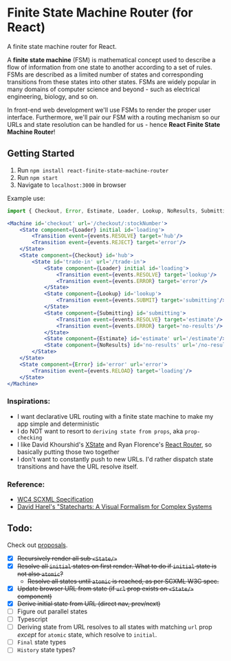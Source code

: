 # Finite State Machine Router (for React)
A finite state machine router for React.

A **finite state machine** (FSM) is mathematical concept used to describe a flow of information from one state to another according to a set of rules. FSMs are described as a limited number of states and corresponding transitions from these states into other states. FSMs are widely popular in many domains of computer science and beyond - such as electrical engineering, biology, and so on.

In front-end web development we'll use FSMs to render the proper user interface. Furthermore, we'll pair our FSM with a routing mechanism so our URLs and state resolution can be handled for us - hence **React Finite State Machine Router**!

## Getting Started
1. Run `npm install react-finite-state-machine-router`
2. Run `npm start`
3. Navigate to `localhost:3000` in browser

Example use:
```jsx
import { Checkout, Error, Estimate, Loader, Lookup, NoResults, Submitting } from 'components';

<Machine id='checkout' url='/checkout/:stockNumber'>
    <State component={Loader} initial id='loading'>
        <Transition event={events.RESOLVE} target='hub'/>
        <Transition event={events.REJECT} target='error'/>
    </State>
    <State component={Checkout} id='hub'>
        <State id='trade-in' url='/trade-in'>
            <State component={Loader} initial id='loading'>
                <Transition event={events.RESOLVE} target='lookup'/>
                <Transition event={events.ERROR} target='error'/>
            </State>
            <State component={Lookup} id='lookup'>
                <Transition event={events.SUBMIT} target='submitting'/>
            </State>
            <State component={Submitting} id='submitting'>
                <Transition event={events.RESOLVE} target='estimate'/>
                <Transition event={events.ERROR} target='no-results'/>
            </State>
            <State component={Estimate} id='estimate' url='/estimate'/>
            <State component={NoResults} id='no-results' url='/no-results'/>
        </State>
    </State>
    <State component={Error} id='error' url='error'>
        <Transition event={events.RELOAD} target='loading'/>
    </State>
</Machine>
```

<!-- ### Why FSM In The Web?
Assuming you are familiar with `React` and front-end development, it's likely that you've dealth with managing URL pushes and rendering different components according to component properties. Take the following login form example below:

```jsx
const Login = props => {
    const [ state, setState ] = useState();

    return <form onSubmit={postLogin}>
        <input onChange={val => setState({ ...state, em: val })} value={em}/>
        <input type='password' onChange={val => setState({ ...state, pw: val })} value={pw}/>
        <button type='submit'>Log in</button>
    </form>
}
```

You might write something like this for a login page.  -->

### Inspirations:
- I want declarative URL routing with a finite state machine to make my app simple and deterministic
- I do NOT want to resort to `deriving state from props`, aka `prop-checking`
- I like David Khourshid's [XState](https://xstate.js.org/docs/) and Ryan Florence's [React Router](https://reacttraining.com/react-router/web/guides/quick-start), so basically putting those two together
- I don't want to constantly push to new URLs. I'd rather dispatch state transitions and have the URL resolve itself.

### Reference:
- [WC4 SCXML Specification](https://www.w3.org/TR/scxml/)
- [David Harel's "Statecharts: A Visual Formalism for Complex Systems](http://www.inf.ed.ac.uk/teaching/courses/seoc/2005_2006/resources/statecharts.pdf)

## Todo:
Check out [proposals](./docs/Proposals.md).
- [x] ~~Recursively render all sub `<State/>`~~
- [x] ~~Resolve all `initial` states on first render. What to do if `initial` state is not also `atomic`?~~
    * ~~Resolve all states until `atomic` is reached, as per SCXML W3C spec.~~
- [x] ~~Update browser URL from state (if `url` prop exists on `<State/>` component)~~
- [x] ~~Derive initial state from URL (direct nav, prev/next)~~
- [ ] Figure out parallel states
- [ ] Typescript
- [ ] Deriving state from URL resolves to all states with matching `url` prop *except* for `atomic` state, which resolve to `initial`.
- [ ] `Final` state types
- [ ] `History` state types?